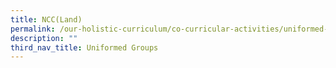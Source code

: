 ```yaml
---
title: NCC(Land)
permalink: /our-holistic-curriculum/co-curricular-activities/uniformed-groups/ncc-land
description: ""
third_nav_title: Uniformed Groups
---
```

